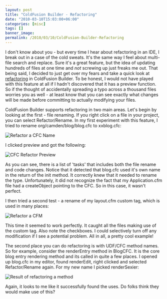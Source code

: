 ```yaml
---
layout: post
title: "ColdFusion Builder - Refactoring"
date: "2010-03-10T15:03:00+06:00"
categories: [misc]
tags: []
banner_image: 
permalink: /2010/03/10/ColdFusion-Builder-Refactoring
---
```


I don't know about you - but every time I hear about refactoring in an IDE, I break out in a case of the cold sweats. It's the same way I feel about multi-file search and replace. Sure it's a great feature, but the idea of updating hundreds of files at one time and <i>not</i> screwing up just freaks me out. That being said, I decided to just get over my fears and take a quick look at <a href="http://help.adobe.com/en_US/ColdFusionBuilder/Using/WS0ef8c004658c1089-554789f8121af8f0c8c-7fe9.html">refactoring</a> in ColdFusion Builder. To be honest, I would not have played with this feature at all if I hadn't discovered that it has a preview function. So if the thought of accidentally spreading a typo across a thousand files worries you as well - at least know that you can see exactly what changes will be made before committing to actually modifying your files.
<!--more-->
ColdFusion Builder supports refactoring in two main areas. Let's begin by looking at the first - file renaming. If you right click on a file in your project, you can select Refactor/Rename. In my first experiment with this feature, I tried to rename org/camden/blog/blog.cfc to xxblog.cfc:

<img src="https://static.raymondcamden.com/images/Screen shot 2010-03-10 at 2.12.17 PM.png" title="Refactor a CFC Name" />

I clicked preview and got the following:

<img src="https://static.raymondcamden.com/images/cfjedi/Screen shot 2010-03-10 at 2.13.19 PM.png" title="CFC Refactor Preview" />

As you can see, there is a list of 'tasks' that includes both the file rename and code changes. Notice that it detected that blog.cfc used it's own name in the return of the init method. It correctly knew that it needed to rename the type. Unfortunately, it did not recognize the fact that my Application.cfm file had a createObject pointing to the CFC. So in this case, it wasn't perfect.

I then tried a second test - a rename of my layout.cfm custom tag, which is used in many places:

<img src="https://static.raymondcamden.com/images/cfjedi/Screen shot 2010-03-10 at 2.16.21 PM.png" title="Refactor a CFM" />

This time it seemed to work perfectly. It caught all the files making use of the custom tag. Also note the checkboxes. I could selectively turn off any modification if I see a potential problem. All in all, a pretty cool example! 

The second place you can do refactoring is with UDF/CFC method names. So for example, consider the renderEntry method in BlogCFC. It is the core blog entry rendering method and its called in quite a few places. I opened up blog.cfc in my editor, found renderEdit, right clicked and selected Refactor/Rename again. For my new name I picked renderSexier:

<img src="https://static.raymondcamden.com/images/cfjedi/Screen shot 2010-03-10 at 2.21.05 PM.png" title="Result of refactoring a method" />

Again, it looks to me like it successfully found the uses. Do folks think they would make use of this?